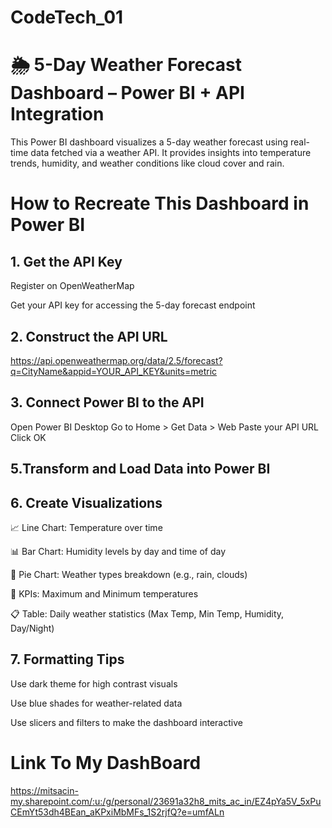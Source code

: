 # CodeTech_01
# 🌦️ 5-Day Weather Forecast Dashboard – Power BI + API Integration
This Power BI dashboard visualizes a 5-day weather forecast using real-time data fetched via a weather API. It provides insights into temperature trends, humidity, and weather conditions like cloud cover and rain.
# How to Recreate This Dashboard in Power BI
## 1. Get the API Key
Register on OpenWeatherMap

Get your API key for accessing the 5-day forecast endpoint
## 2. Construct the API URL
https://api.openweathermap.org/data/2.5/forecast?q=CityName&appid=YOUR_API_KEY&units=metric
## 3. Connect Power BI to the API
Open Power BI Desktop
Go to Home > Get Data > Web
Paste your API URL
Click OK
## 5.Transform and Load Data into Power BI
## 6. Create Visualizations
📈 Line Chart: Temperature over time

📊 Bar Chart: Humidity levels by day and time of day

🔵 Pie Chart: Weather types breakdown (e.g., rain, clouds)

🔢 KPIs: Maximum and Minimum temperatures

📋 Table: Daily weather statistics (Max Temp, Min Temp, Humidity, Day/Night)
## 7. Formatting Tips
Use dark theme for high contrast visuals

Use blue shades for weather-related data

Use slicers and filters to make the dashboard interactive
# Link To My DashBoard
https://mitsacin-my.sharepoint.com/:u:/g/personal/23691a32h8_mits_ac_in/EZ4pYa5V_5xPuCEmYt53dh4BEan_aKPxiMbMFs_1S2rjfQ?e=umfALn









